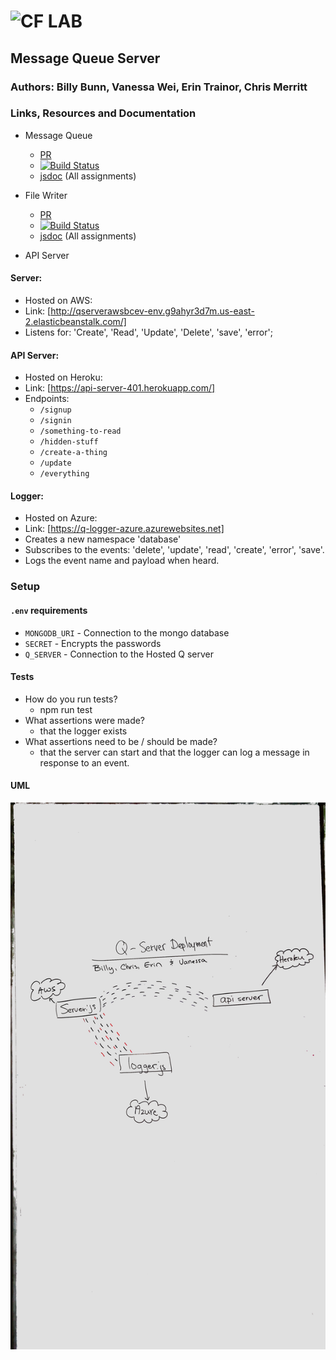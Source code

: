 ![CF](http://i.imgur.com/7v5ASc8.png) LAB
=================================================

## Message Queue Server

### Authors: Billy Bunn, Vanessa Wei, Erin Trainor, Chris Merritt

### Links, Resources and Documentation
* Message Queue 
  * [PR](https://github.com/401-advanced-javascript-401d29/lab-19-message-queue-server/pull/1)
  * [![Build Status](https://www.travis-ci.com/401-advanced-javascript-401d29/lab-19.svg?branch=master)](https://www.travis-ci.com/401-advanced-javascript-401d29/lab-19)
  <!-- * [back-end](http://xyz.com) () -->
  * [jsdoc](http://localhost:3000/docs) (All assignments)


* File Writer

  * [PR](https://github.com/401-advanced-javascript-401d29/lab-19-file-writer/pull/1)
  * [![Build Status](https://www.travis-ci.com/401-advanced-javascript-401d29/lab-19-file-writer.svg?branch=master)](https://www.travis-ci.com/401-advanced-javascript-401d29/lab-19-file-writer)
  <!-- * [back-end](http://xyz.com) () -->
  * [jsdoc](http://localhost:3000/docs) (All assignments)


* API Server
  <!-- * [PR](https://github.com/401-advanced-javascript-401d29/lab-19-message-queue-server/pull/1)
  * [![Build Status](https://www.travis-ci.com/401-advanced-javascript-401d29/lab-19.svg?branch=master)](https://www.travis-ci.com/401-advanced-javascript-401d29/lab-19)
  * [travis](https://www.travis-ci.com/401-advanced-javascript-401d29/lab-19) -->
  <!-- * [back-end](http://xyz.com) () -->
  <!-- * [jsdoc](http://localhost:3000/docs) (All assignments) -->

#### Server:
* Hosted on AWS: 
* Link: [http://qserverawsbcev-env.g9ahyr3d7m.us-east-2.elasticbeanstalk.com/]
* Listens for: 'Create', 'Read', 'Update', 'Delete', 'save', 'error';

#### API Server:
* Hosted on Heroku:
* Link: [https://api-server-401.herokuapp.com/]
* Endpoints:
  * `/signup`
  * `/signin`
  * `/something-to-read`
  * `/hidden-stuff`
  * `/create-a-thing`
  * `/update`
  * `/everything`

#### Logger:
* Hosted on Azure:
* Link: [https://q-logger-azure.azurewebsites.net]
* Creates a new namespace 'database'
* Subscribes to the events: 'delete', 'update', 'read', 'create', 'error', 'save'.
* Logs the event name and payload when heard.

### Setup
#### `.env` requirements
* `MONGODB_URI` - Connection to the mongo database
* `SECRET` - Encrypts the passwords
* `Q_SERVER` - Connection to the Hosted Q server

#### Tests
* How do you run tests?
  * npm run test
* What assertions were made?
  * that the logger exists
* What assertions need to be / should be made?
  * that the server can start and that the logger can log a message in response to an event.

#### UML
![UML](./umlDiagram.JPG)